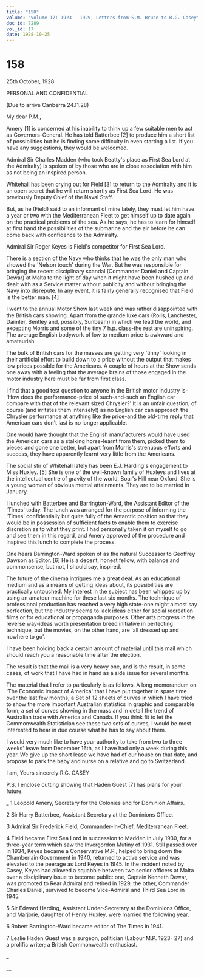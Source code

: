 ```yaml
---
title: "158"
volume: "Volume 17: 1923 - 1929, Letters from S.M. Bruce to R.G. Casey"
doc_id: 7289
vol_id: 17
date: 1928-10-25
---
```


# 158

25th October, 1928

PERSONAL AND CONFIDENTIAL

(Due to arrive Canberra 24.11.28)

My dear P.M.,

Amery [1] is concerned at his inability to think up a few suitable men to act as Governors-General. He has told Batterbee [2] to produce him a short list of possibilities but he is finding some difficulty in even starting a list. If you have any suggestions, they would be welcomed.

Admiral Sir Charles Madden (who took Beatty's place as First Sea Lord at the Admiralty) is spoken of by those who are in close association with him as not being an inspired person.

Whitehall has been crying out for Field [3] to return to the Admiralty and it is an open secret that he will return shortly as First Sea Lord. He was previously Deputy Chief of the Naval Staff.

But, as he (Field) said to an informant of mine lately, they must let him have a year or two with the Mediterranean Fleet to get himself up to date again on the practical problems of the sea. As he says, he has to learn for himself at first hand the possibilities of the submarine and the air before he can come back with confidence to the Admiralty.

Admiral Sir Roger Keyes is Field's competitor for First Sea Lord.

There is a section of the Navy who thinks that he was the only man who showed the 'Nelson touch' during the War. But he was responsible for bringing the recent disciplinary scandal (Commander Daniel and Captain Dewar) at Malta to the light of day when it might have been hushed up and dealt with as a Service matter without publicity and without bringing the Navy into disrepute. In any event, it is fairly generally recognised that Field is the better man. [4]

I went to the annual Motor Show last week and was rather disappointed with the British cars showing. Apart from the grande luxe cars (Rolls, Lanchester, Daimler, Bentley and, possibly, Sunbeam) in which we lead the world, and excepting Morris and some of the tiny 7 h.p. class-the rest are uninspiring. The average English bodywork of low to medium price is awkward and amateurish.

The bulk of British cars for the masses are getting very 'tinny' looking in their artificial effort to build down to a price without the output that makes low prices possible for the Americans. A couple of hours at the Show sends one away with a feeling that the average brains of those engaged in the motor industry here must be far from first class.

I find that a good test question to anyone in the British motor industry is-'How does the performance-price of such-and-such an English car compare with that of the relevant sized Chrysler?' It is an unfair question, of course (and irritates them intensely!) as no English car can approach the Chrysler performance at anything like the price-and the old-time reply that American cars don't last is no longer applicable.

One would have thought that the English manufacturers would have used the American cars as a stalking horse-learnt from them, picked them to pieces and gone one better, but apart from Morris's strenuous efforts and success, they have apparently learnt very little from the Americans.

The social stir of Whitehall lately has been E.J. Harding's engagement to Miss Huxley. [5] She is one of the well-known family of Huxleys and lives at the intellectual centre of gravity of the world, Boar's Hill near Oxford. She is a young woman of obvious mental attainments. They are to be married in January.

I lunched with Batterbee and Barrington-Ward, the Assistant Editor of the 'Times' today. The lunch was arranged for the purpose of informing the 'Times' confidentially but quite fully of the Antarctic position so that they would be in possession of sufficient facts to enable them to exercise discretion as to what they print. I had personally taken it on myself to go and see them in this regard, and Amery approved of the procedure and inspired this lunch to complete the process.

One hears Barrington-Ward spoken of as the natural Successor to Geoffrey Dawson as Editor. [6] He is a decent, honest fellow, with balance and commonsense, but not, I should say, inspired.

The future of the cinema intrigues me a great deal. As an educational medium and as a means of getting ideas about, its possibilities are practically untouched. My interest in the subject has been whipped up by using an amateur machine for these last six months. The technique of professional production has reached a very high state-one might almost say perfection, but the industry seems to lack ideas either for social recreation films or for educational or propaganda purposes. Other arts progress in the reverse way-ideas worth presentation breed initiative in perfecting technique, but the movies, on the other hand, are 'all dressed up and nowhere to go'.

I have been holding back a certain amount of material until this mail which should reach you a reasonable time after the election.

The result is that the mail is a very heavy one, and is the result, in some cases, of work that I have had in hand as a side issue for several months.

The material that I refer to particularly is as follows. A long memorandum on 'The Economic Impact of America' that I have put together in spare time over the last few months; a Set of 12 sheets of curves in which I have tried to show the more important Australian statistics in graphic and comparable form; a set of curves showing in the mass and in detail the trend of Australian trade with America and Canada. If you think fit to let the Commonwealth Statistician see these two sets of curves, I would be most interested to hear in due course what he has to say about them.

I would very much like to have your authority to take from two to three weeks' leave from December 16th, as I have had only a week during this year. We give up the short lease we have had of our house on that date, and propose to park the baby and nurse on a relative and go to Switzerland.

I am, Yours sincerely R.G. CASEY

P.S. I enclose cutting showing that Haden Guest [7] has plans for your future.

_ 1 Leopold Amery, Secretary for the Colonies and for Dominion Affairs.

2 Sir Harry Batterbee, Assistant Secretary at the Dominions Office.

3 Admiral Sir Frederick Field, Commander-in-Chief, Mediterranean Fleet.

4 Field became First Sea Lord in succession to Madden in July 1930, for a three-year term which saw the Invergordon Mutiny of 1931. Still passed over in 1934, Keyes became a Conservative M.P., helped to bring down the Chamberlain Government in 1940, returned to active service and was elevated to the peerage as Lord Keyes in 1945. In the incident noted by Casey, Keyes had allowed a squabble between two senior officers at Malta over a disciplinary issue to become public: one, Captain Kenneth Dewar, was promoted to Rear Admiral and retired in 1929, the other, Commander Charles Daniel, survived to become Vice-Admiral and Third Sea Lord in 1945.

5 Sir Edward Harding, Assistant Under-Secretary at the Dominions Office, and Marjorie, daughter of Henry Huxley, were married the following year.

6 Robert Barrington-Ward became editor of The Times in 1941.

7 Leslie Haden Guest was a surgeon, politician (Labour M.P. 1923- 27) and a prolific writer; a British Commonwealth enthusiast.

_

__
